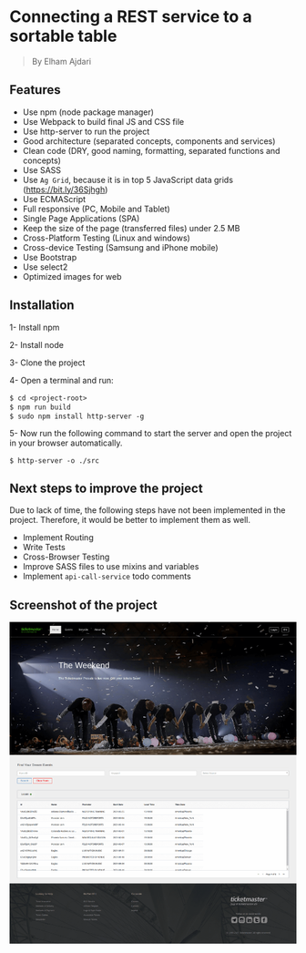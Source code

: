 Connecting a REST service to a sortable table 
=============================================

> By Elham Ajdari

Features
--------

- Use npm (node package manager)
- Use Webpack to build final JS and CSS file
- Use http-server to run the project
- Good architecture (separated concepts, components and services)
- Clean code (DRY, good naming, formatting, separated functions and concepts)
- Use SASS
- Use `Ag Grid`, because it is in top 5 JavaScript data grids (https://bit.ly/36Sjhgh)
- Use ECMAScript
- Full responsive (PC, Mobile and Tablet)
- Single Page Applications (SPA)
- Keep the size of the page (transferred files) under 2.5 MB
- Cross-Platform Testing (Linux and windows)
- Cross-device Testing (Samsung and iPhone mobile)
- Use Bootstrap
- Use select2
- Optimized images for web

Installation
-----------

1- Install npm

2- Install node

3- Clone the project

4- Open a terminal and run:
```
$ cd <project-root>
$ npm run build
$ sudo npm install http-server -g
```

5- Now run the following command to start the server and open the project in your browser automatically.
```
$ http-server -o ./src
```

Next steps to improve the project
---------------------------------

Due to lack of time, the following steps have not been implemented in the project.
Therefore, it would be better to implement them as well.

- Implement Routing
- Write Tests
- Cross-Browser Testing
- Improve SASS files to use mixins and variables
- Implement `api-call-service` todo comments

Screenshot of the project
-------------------------

![Project Screenshot](./images/project-screenshot.png)